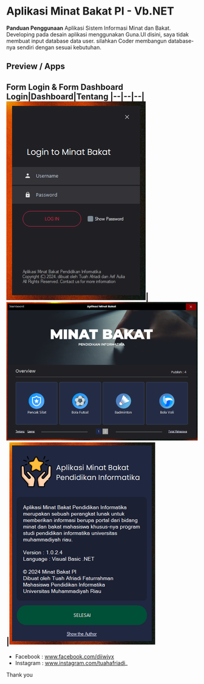 # Aplikasi Minat Bakat PI - Vb.NET

**Panduan Penggunaan**
Aplikasi Sistem Informasi Minat dan Bakat. Developing pada desain aplikasi menggunakan Guna.UI
disini, saya tidak membuat input database data user. silahkan Coder membangun database-nya sendiri dengan sesuai kebutuhan.

## Preview / Apps
**Form Login & Form Dashboard**
Login|Dashboard|Tentang
|--|--|--|
![img](https://raw.githubusercontent.com/tuahafriadi/aplikasi-minat-bakat-vb-net/main/Previews/Screenshot_4.png)|![img](https://raw.githubusercontent.com/tuahafriadi/aplikasi-minat-bakat-vb-net/main/Previews/Screenshot_3.png)|![img](https://raw.githubusercontent.com/tuahafriadi/aplikasi-minat-bakat-vb-net/main/Previews/Screenshot_5.png)
----------------------------------------
- Facebook : www.facebook.com/diiwjyx
- Instagram : www.instagram.com/tuahafriadi_

Thank you
